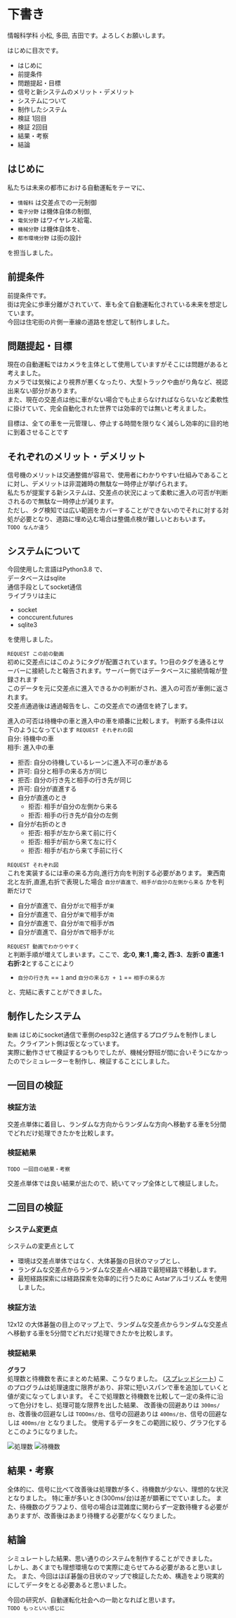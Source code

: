 # 下書き

情報科学科 小松, 多田, 吉田です。よろしくお願いします。  

はじめに目次です。  
- はじめに
- 前提条件
- 問題提起・目標
- 信号と新システムのメリット・デメリット
- システムについて
- 制作したシステム
- 検証 1回目
- 検証 2回目
- 結果・考察
- 結論


## はじめに
私たちは未来の都市における自動運転をテーマに、
- `情報科` は交差点での一元制御
- `電子分野` は機体自体の制御,
- `電気分野` はワイヤレス給電、
- `機械分野` は機体自体を、
- `都市環境分野` は街の設計

を担当しました。

## 前提条件
前提条件です。  
街は完全に歩車分離がされていて、車も全て自動運転化されている未来を想定しています。  
今回は住宅街の片側一車線の道路を想定して制作しました。  


## 問題提起・目標
現在の自動運転ではカメラを主体として使用していますがそこには問題があると考えました。  
カメラでは気候により視界が悪くなったり、大型トラックや曲がり角など、視認出来ない部分があります。  
また、現在の交差点は他に車がない場合でも止まらなければならないなど柔軟性に掛けていて、完全自動化された世界では効率的では無いと考えました。  

目標は、全ての車を一元管理し、停止する時間を限りなく減らし効率的に目的地に到着させることです  


## それぞれのメリット・デメリット
信号機のメリットは交通整備が容易で、使用者にわかりやすい仕組みであることに対し、デメリットは非混雑時の無駄な一時停止が挙げられます。  
私たちが提案する新システムは、交差点の状況によって柔軟に進入の可否が判断されるので無駄な一時停止が減ります。  
ただし、タグ検知では広い範囲をカバーすることができないのでそれに対する対処が必要となり、道路に埋め込む場合は整備点検が難しいとおもいます。  
`TODO なんか違う`


## システムについて
今回使用した言語はPython3.8 で、  
データベースはsqlite  
通信手段としてsocket通信  
ライブラリは主に  
- socket  
- conccurent.futures  
- sqlite3

を使用しました。  


`REQUEST この前の動画`  
初めに交差点にはこのようにタグが配置されています。1つ目のタグを通るとサーバーに接続したと報告されます。サーバー側ではデータベースに接続情報が登録されます  
このデータを元に交差点に進入できるかの判断がされ、進入の可否が車側に返されます。  
交差点通過後は通過報告をし、この交差点での通信を終了します。  

進入の可否は待機中の車と進入中の車を順番に比較します。
判断する条件は以下のようになっています
`REQUEST それぞれの図`  
自分: 待機中の車  
相手: 進入中の車  
- 拒否: 自分の待機しているレーンに進入不可の車がある
- 許可: 自分と相手の来る方が同じ
- 拒否: 自分の行き先と相手の行き先が同じ
- 許可: 自分が直進する
- 自分が直進のとき
  - 拒否: 相手が自分の左側から来る
  - 拒否: 相手の行き先が自分の左側
- 自分が右折のとき
  - 拒否: 相手が左から来て前に行く
  - 拒否: 相手が前から来て左に行く
  - 拒否: 相手が右から来て手前に行く

`REQUEST それぞれ図`  
これを実装するには車の来る方向,進行方向を判別する必要があります。
東西南北と左折,直進,右折で表現した場合 `自分が直進で、相手が自分の左側から来る` かを判断だけで
- 自分が直進で、自分が`北`で相手が`東`
- 自分が直進で、自分が`東`で相手が`南`
- 自分が直進で、自分が`南`で相手が`西`
- 自分が直進で、自分が`西`で相手が`北`

`REQUEST 動画でわかりやすく`  
と判断手順が増えてしまいます。ここで、**北:0, 東:1 ,南:2, 西:3**、**左折:0 直進:1 右折:2**とすることにより
- `自分の行き先` == `1` and `自分の来る方 + 1` == `相手の来る方`

と、完結に表すことができました。


## 制作したシステム
`動画` はじめにsocket通信で車側のesp32と通信するプログラムを制作しました。クライアント側は仮となっています。  
実際に動作させて検証するつもりでしたが、機械分野班が間に合いそうになかったのでシミュレーターを制作し、検証することにしました。


## 一回目の検証
### 検証方法
交差点単体に着目し、ランダムな方向からランダムな方向へ移動する車を5分間でどれだけ処理できたかを比較します。  

### 検証結果
`TODO 一回目の結果・考察`

交差点単体では良い結果が出たので、続いてマップ全体として検証しました。  


## 二回目の検証
### システム変更点
システムの変更点として
- 環境は交差点単体ではなく、大体碁盤の目状のマップとし、
- ランダムな交差点からランダムな交差点へ経路で最短経路で移動します。
- 最短経路探索には経路探索を効率的に行うために Astarアルゴリズム を使用しました。

### 検証方法
12x12 の大体碁盤の目上のマップ上で、ランダムな交差点からランダムな交差点へ移動する車を5分間でどれだけ処理できたかを比較します。

### 検証結果
**グラフ**  
処理数と待機数を表にまとめた結果、こうなりました。
([スプレッドシート](https://docs.google.com/spreadsheets/d/18W13s9QU4jyB5m5sX5o3PKEBJObdHG4fzRbxxnJODa8/edit#gid=2070549082))
このプログラムは処理速度に限界があり、非常に短いスパンで車を追加していくと値が変になってしまいます。
そこで処理数と待機数を比較して一定の条件に沿って色分けをし、処理可能な限界を出した結果、
改善後の回避ありは `300ms/台`、改善後の回避なしは `TODOms/台`、信号の回避ありは `400ms/台`、信号の回避なしは `400ms/台` となりました。
使用するデータをこの範囲に絞り、グラフ化するとこのようになりました。

![処理数](https://docs.google.com/spreadsheets/d/e/2PACX-1vSDcloY71481hB0FpkomezlnNjGZpPEFegFVnGm2JX5h_pkD8_AO-UcSNwicodauZi7aXvQntKbFgBz/pubchart?oid=522272234&format=image)
![待機数](https://docs.google.com/spreadsheets/d/e/2PACX-1vSDcloY71481hB0FpkomezlnNjGZpPEFegFVnGm2JX5h_pkD8_AO-UcSNwicodauZi7aXvQntKbFgBz/pubchart?oid=1762092698&format=image)


## 結果・考察
全体的に、信号に比べて改善後は処理数が多く、待機数が少ない、理想的な状況となりました。
特に車が多いとき(300ms/台)は差が顕著にでていました。
また、待機数のグラフより、信号の場合は混雑度に関わらず一定数待機する必要がありますが、改善後はあまり待機する必要がなくなりました。 


## 結論
シミュレートした結果、思い通りのシステムを制作することができました。  
しかし、あくまでも理想環境なので実際に走らせてみる必要があると思いました。
また、今回はほぼ碁盤の目状のマップで検証したため、構造をより現実的にしてデータをとる必要あると思いました。

今回の研究が、自動運転化社会への一助となればと思います。  
`TODO もっといい感じに`
